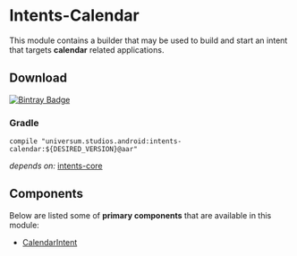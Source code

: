 Intents-Calendar
===============

This module contains a builder that may be used to build and start an intent that targets **calendar**
related applications.

## Download ##
[![Bintray Badge](https://api.bintray.com/packages/universum-studios/android/universum.studios.android%3Aintents/images/download.svg)](https://bintray.com/universum-studios/android/universum.studios.android%3Aintents/_latestVersion)

### Gradle ###

    compile "universum.studios.android:intents-calendar:${DESIRED_VERSION}@aar"

_depends on:_
[intents-core](https://github.com/universum-studios/android_intents/tree/master/library-core)
    
## Components ##

Below are listed some of **primary components** that are available in this module:

- [CalendarIntent](https://github.com/universum-studios/android_intents/blob/master/library-calendar/src/main/java/universum/studios/android/intent/CalendarIntent.java)